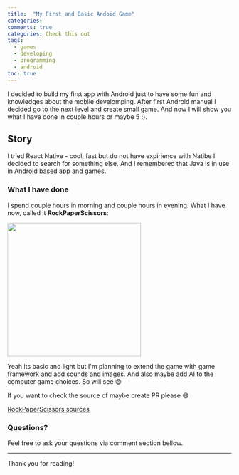 ```yaml
---
title:  "My First and Basic Andoid Game"
categories: 
comments: true
categories: Check this out
tags:
  - games
  - developing
  - programming
  - android
toc: true
---
```

I decided to build my first app with Android just to have some fun and knowledges about the mobile develomping. After first Android manual
I decided go to the next level and create small game. And now I will show you what I have done in couple hours or maybe 5 :).

## Story
I tried React Native - cool, fast but do not have expirience with Natibe I decided to search for something else. And I remembered that 
Java is in use in Android based app and games. 

### What I have done
I spend couple hours in morning and couple hours in evening. What I have now, called it **RockPaperScissors**:

<img src="https://user-images.githubusercontent.com/3080529/37635719-95bc7c20-2bba-11e8-9cea-e0bb26d9a415.gif" width="300">

Yeah its basic and light but I'm planning to extend the game with game framework and add sounds and images.
And also maybe add AI to the computer game choices. So will see :smile:

If you want to check the source of maybe create PR please :smile:

[RockPaperScissors sources](https://github.com/kyxap/RockPaperScissors)

### Questions?

Feel free to ask your questions via comment section bellow. 

---
Thank you for reading!
